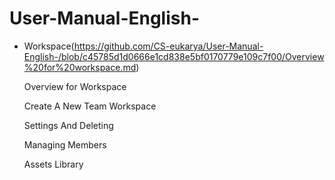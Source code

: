 # User-Manual-English-
- Workspace(https://github.com/CS-eukarya/User-Manual-English-/blob/c45785d1d0666e1cd838e5bf0170779e109c7f00/Overview%20for%20workspace.md)

  Overview for Workspace

  Create A New Team Workspace

  Settings And Deleting

  Managing Members

  Assets Library
